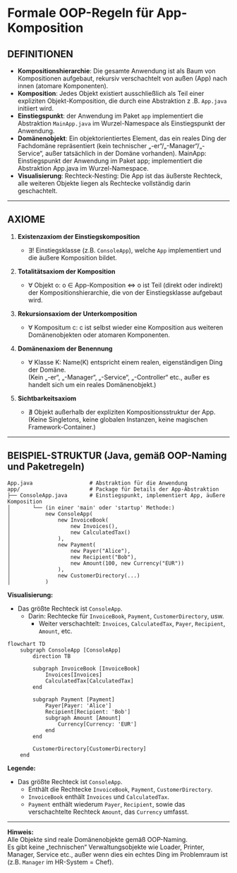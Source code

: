 # Formale OOP-Regeln für App-Komposition

## DEFINITIONEN

- **Kompositionshierarchie**: Die gesamte Anwendung ist als Baum von Kompositionen aufgebaut, rekursiv verschachtelt von außen (App) nach innen (atomare Komponenten).
- **Komposition**: Jedes Objekt existiert ausschließlich als Teil einer expliziten Objekt-Komposition, die durch eine Abstraktion z .B. `App.java` initiiert wird.
- **Einstiegspunkt**: der Anwendung im Paket `app` implementiert die Abstraktion `MainApp.java` im Wurzel-Namespace als Einstiegspunkt der Anwendung.
- **Domänenobjekt**: Ein objektorientiertes Element, das ein reales Ding der Fachdomäne repräsentiert (kein technischer „-er“/„-Manager“/„-Service“, außer tatsächlich in der Domäne vorhanden).
MainApp: Einstiegspunkt der Anwendung im Paket app; implementiert die Abstraktion App.java im Wurzel-Namespace.
- **Visualisierung**: Rechteck-Nesting: Die App ist das äußerste Rechteck, alle weiteren Objekte liegen als Rechtecke vollständig darin geschachtelt.

---

## AXIOME

1. **Existenzaxiom der Einstiegskomposition**
   - ∃! Einstiegsklasse (z.B. `ConsoleApp`), welche `App` implementiert und die äußere Komposition bildet.

2. **Totalitätsaxiom der Komposition**
   - ∀ Objekt o: o ∈ App-Komposition ⇔ o ist Teil (direkt oder indirekt) der Kompositionshierarchie, die von der Einstiegsklasse aufgebaut wird.

3. **Rekursionsaxiom der Unterkomposition**
   - ∀ Kompositum c: c ist selbst wieder eine Komposition aus weiteren Domänenobjekten oder atomaren Komponenten.

4. **Domänenaxiom der Benennung**
   - ∀ Klasse K: Name(K) entspricht einem realen, eigenständigen Ding der Domäne.  
     (Kein „-er“, „-Manager“, „-Service“, „-Controller“ etc., außer es handelt sich um ein reales Domänenobjekt.)

5. **Sichtbarkeitsaxiom**
   - ∄ Objekt außerhalb der expliziten Kompositionsstruktur der App.  
     (Keine Singletons, keine globalen Instanzen, keine magischen Framework-Container.)

---

## BEISPIEL-STRUKTUR (Java, gemäß OOP-Naming und Paketregeln)

```
App.java                  # Abstraktion für die Anwendung
app/                      # Package für Details der App-Abstraktion
├── ConsoleApp.java       # Einstiegspunkt, implementiert App, äußere Komposition
│       └── (in einer 'main' oder 'startup' Methode:)
│           new ConsoleApp(
│               new InvoiceBook(
│                   new Invoices(),
│                   new CalculatedTax()
│               ),
│               new Payment(
│                   new Payer("Alice"),
│                   new Recipient("Bob"),
│                   new Amount(100, new Currency("EUR"))
│               ),
│               new CustomerDirectory(...)
│           )
```

**Visualisierung:**  
- Das größte Rechteck ist `ConsoleApp`.
    - Darin: Rechtecke für `InvoiceBook`, `Payment`, `CustomerDirectory`, usw.
        - Weiter verschachtelt: `Invoices`, `CalculatedTax`, `Payer`, `Recipient`, `Amount`, etc.

```mermaid
flowchart TD
    subgraph ConsoleApp [ConsoleApp]
        direction TB

        subgraph InvoiceBook [InvoiceBook]
            Invoices[Invoices]
            CalculatedTax[CalculatedTax]
        end

        subgraph Payment [Payment]
            Payer[Payer: 'Alice']
            Recipient[Recipient: 'Bob']
            subgraph Amount [Amount]
                Currency[Currency: 'EUR']
            end
        end

        CustomerDirectory[CustomerDirectory]
    end
```

**Legende:**  
- Das größte Rechteck ist `ConsoleApp`.
    - Enthält die Rechtecke `InvoiceBook`, `Payment`, `CustomerDirectory`.
    - `InvoiceBook` enthält `Invoices` und `CalculatedTax`.
    - `Payment` enthält wiederum `Payer`, `Recipient`, sowie das verschachtelte Rechteck `Amount`, das `Currency` umfasst.

---

**Hinweis:**  
Alle Objekte sind reale Domänenobjekte gemäß OOP-Naming.  
Es gibt keine „technischen“ Verwaltungsobjekte wie Loader, Printer, Manager, Service etc., außer wenn dies ein echtes Ding im Problemraum ist (z.B. `Manager` im HR-System = Chef).
